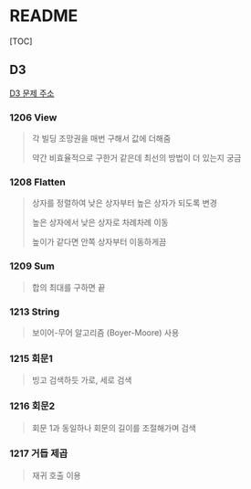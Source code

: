 # README

[TOC]

## D3

[D3 문제 주소](https://swexpertacademy.com/main/code/problem/problemList.do?problemLevel=3&problemTitle=&orderBy=FIRST_REG_DATETIME&select-1=3&pageSize=10&pageIndex=1)



### 1206 View

> 각 빌딩 조망권을 매번 구해서 값에 더해줌
>
> 약간 비효율적으로 구한거 같은데 최선의 방법이 더 있는지 궁금



### 1208 Flatten

> 상자를 정렬하여 낮은 상자부터 높은 상자가 되도록 변경
>
> 높은 상자에서 낮은 상자로 차례차례 이동
>
> 높이가 같다면 안쪽 상자부터 이동하게끔



### 1209 Sum

>합의 최대를 구하면 끝



### 1213 String

> 보이어-무어 알고리즘 (Boyer-Moore) 사용



### 1215 회문1

> 빙고 검색하듯 가로, 세로 검색



### 1216 회문2

>회문 1과 동일하나 회문의 길이를 조절해가며 검색



### 1217 거듭 제곱

> 재귀 호출 이용

